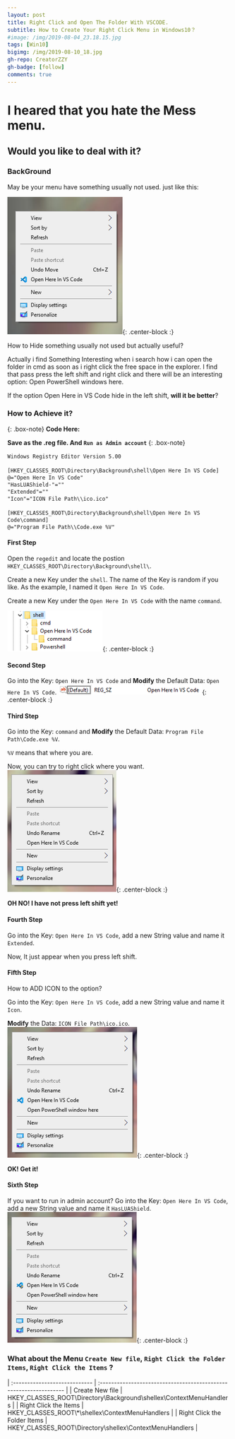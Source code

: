```yaml
---
layout: post
title: Right Click and Open The Folder With VSCODE.
subtitle: How to Create Your Right Click Menu in Windows10？
#image: /img/2019-08-04_23.18.15.jpg
tags: [Win10]
bigimg: /img/2019-08-10_18.jpg
gh-repo: CreatorZZY
gh-badge: [follow]
comments: true
---
```


# I heared that you hate the Mess menu.
## Would you like to deal with it?

### BackGround

May be your menu have something usually not used.
just like this:

![IMG](/img/2019-08-10-Right-Click-and-Open-The-Folder-With-VSCODE/IMG.png){: .center-block :}

How to Hide something usually not used but actually useful?

Actually i find Something Interesting when i search how i can open the folder in cmd as soon as i right click the free space in the explorer. I find that pass press the left shift and right click and there will be an interesting option: Open PowerShell windows here.

If the option Open Here in VS Code hide in the left shift, **will it be better**?

### How to Achieve it?

{: .box-note}
**Code Here:**

**Save as the .reg file. And `Run as Admin account`**
{: .box-note}
~~~
Windows Registry Editor Version 5.00

[HKEY_CLASSES_ROOT\Directory\Background\shell\Open Here In VS Code]
@="Open Here In VS Code"
"HasLUAShield-"=""
"Extended"=""
"Icon"="ICON File Path\\ico.ico"

[HKEY_CLASSES_ROOT\Directory\Background\shell\Open Here In VS Code\command]
@="Program File Path\\Code.exe %V"
~~~

#### First Step

Open the `regedit` and locate the postion `HKEY_CLASSES_ROOT\Directory\Background\shell\`.

Create a new Key under the `shell`. The name of the Key is random if you like. As the example, I named it `Open Here In VS Code`.

Create a new Key under the `Open Here In VS Code` with the name `command`.

![IMG](/img/2019-08-10-Right-Click-and-Open-The-Folder-With-VSCODE/IMG2.png){: .center-block :}

#### Second Step

Go into the Key: `Open Here In VS Code` and **Modify** the Default Data: `Open Here In VS Code`.
![IMG](/img/2019-08-10-Right-Click-and-Open-The-Folder-With-VSCODE/IMG3.png){: .center-block :}

#### Third Step

Go into the Key: `command` and **Modify** the Default Data: `Program File Path\Code.exe %V`.

`%V` means that where you are. 

Now, you can try to right click where you want. 
![IMG](/img/2019-08-10-Right-Click-and-Open-The-Folder-With-VSCODE/IMG4.png){: .center-block :}

**OH NO! I have not press left shift yet!**

#### Fourth Step

Go into the Key: `Open Here In VS Code`, add a new String value and name it `Extended`.

Now, It just appear when you press left shift.

#### Fifth Step

How to ADD ICON to the option?

Go into the Key: `Open Here In VS Code`, add a new String value and name it `Icon`.

**Modify** the Data: `ICON File Path\ico.ico`.
![IMG](/img/2019-08-10-Right-Click-and-Open-The-Folder-With-VSCODE/IMG5.png){: .center-block :}

**OK! Get it!**

#### Sixth Step

If you want to run in admin account?
Go into the Key: `Open Here In VS Code`, add a new String value and name it `HasLUAShield`.
![IMG](/img/2019-08-10-Right-Click-and-Open-The-Folder-With-VSCODE/IMG6.png){: .center-block :}

### What about the Menu `Create New file`, `Right Click the Folder Items`, `Right Click the Items` ?
| :---------------------------- | :----------------------------------------------------------------- |
| Create New file               | HKEY_CLASSES_ROOT\Directory\Background\shellex\ContextMenuHandlers |
| Right Click the Items         | HKEY_CLASSES_ROOT\\*\shellex\ContextMenuHandlers                   |
| Right Click the Folder Items  | HKEY_CLASSES_ROOT\Directory\shellex\ContextMenuHandlers            |